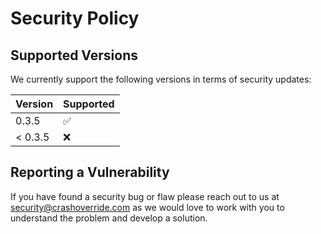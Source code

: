 # Security Policy

## Supported Versions

We currently support the following versions in terms of security updates:

| Version | Supported          |
| ------- | ------------------ |
| 0.3.5   | :white_check_mark: |
| < 0.3.5 | :x:                |

## Reporting a Vulnerability

If you have found a security bug or flaw please reach out to us at
[security@crashoverride.com](mailto:security@crashoverride.com) as
we would love to work with you to understand the problem and develop
a solution.
